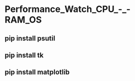 # Performance_Watch_CPU_-_-RAM_OS


## pip install psutil

## pip install tk

## pip install matplotlib
